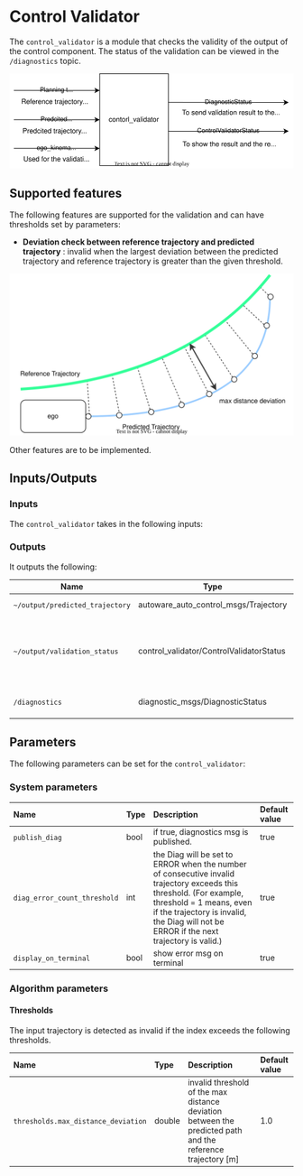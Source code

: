 # Control Validator

The `control_validator` is a module that checks the validity of the output of the control component. The status of the validation can be viewed in the `/diagnostics` topic.

![control_validator](./image/control_validator.drawio.svg)

## Supported features

The following features are supported for the validation and can have thresholds set by parameters:

- **Deviation check between reference trajectory and predicted trajectory** : invalid when the largest deviation between the predicted trajectory and reference trajectory is greater than the given threshold.

![trajectory_deviation](./image/trajectory_deviation.drawio.svg)

Other features are to be implemented.

## Inputs/Outputs

### Inputs

The `control_validator` takes in the following inputs:

### Outputs

It outputs the following:

| Name                            | Type                                     | Description                                                               |
| ------------------------------- | ---------------------------------------- | ------------------------------------------------------------------------- |
| `~/output/predicted_trajectory` | autoware_auto_control_msgs/Trajectory    | validated trajectory                                                      |
| `~/output/validation_status`    | control_validator/ControlValidatorStatus | validator status to inform the reason why the trajectory is valid/invalid |
| `/diagnostics`                  | diagnostic_msgs/DiagnosticStatus         | diagnostics to report errors                                              |

## Parameters

The following parameters can be set for the `control_validator`:

### System parameters

| Name                         | Type | Description                                                                                                                                                                                                                                | Default value |
| :--------------------------- | :--- | :----------------------------------------------------------------------------------------------------------------------------------------------------------------------------------------------------------------------------------------- | :------------ |
| `publish_diag`               | bool | if true, diagnostics msg is published.                                                                                                                                                                                                     | true          |
| `diag_error_count_threshold` | int  | the Diag will be set to ERROR when the number of consecutive invalid trajectory exceeds this threshold. (For example, threshold = 1 means, even if the trajectory is invalid, the Diag will not be ERROR if the next trajectory is valid.) | true          |
| `display_on_terminal`        | bool | show error msg on terminal                                                                                                                                                                                                                 | true          |

### Algorithm parameters

#### Thresholds

The input trajectory is detected as invalid if the index exceeds the following thresholds.

| Name                                | Type   | Description                                                                                                 | Default value |
| :---------------------------------- | :----- | :---------------------------------------------------------------------------------------------------------- | :------------ |
| `thresholds.max_distance_deviation` | double | invalid threshold of the max distance deviation between the predicted path and the reference trajectory [m] | 1.0           |
